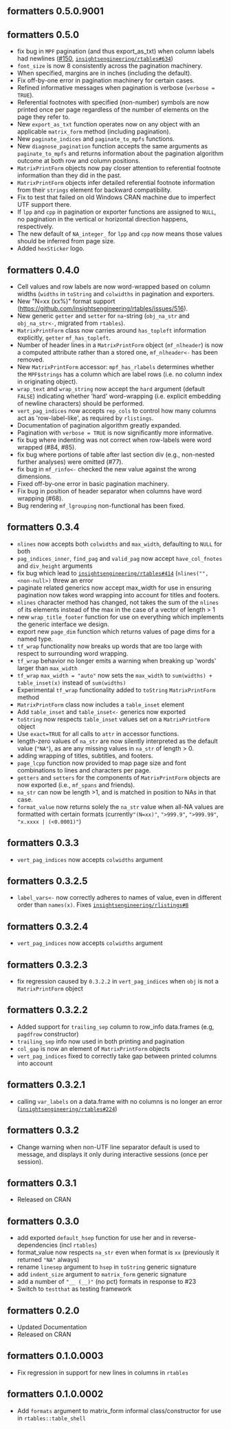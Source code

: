 ## formatters 0.5.0.9001

## formatters 0.5.0
 * fix bug in `MPF` pagination (and thus export_as_txt) when column labels had newlines ([#150](github.com/insightsengineering/formatters/issues/150), [`insightsengineering/rtables#634`](https://github.com/insightsengineering/rtables/issues/634))
 * `font_size` is now 8 consistently across the pagination machinery.
 * When specified, margins are in inches (including the default).
 * Fix off-by-one error in pagination machinery for certain cases.
 * Refined informative messages when pagination is verbose (`verbose = TRUE`).
 * Referential footnotes with specified (non-number) symbols are now printed once per page regardless of the number of elements on the page they refer to.
 * New `export_as_txt` function operates now on any object with an applicable `matrix_form` method (including pagination).
 * New `paginate_indices` and `paginate_to_mpfs` functions.
 * New `diagnose_pagination` function accepts the same arguments as `paginate_to_mpfs` and returns information about the pagination algorithm outcome at both row and column positions.
 * `MatrixPrintForm` objects now pay closer attention to referential footnote information than they did in the past.
 * `MatrixPrintForm` objects infer detailed referential footnote information from their `strings` element for backward compatibility.
 * Fix to test that failed on old Windows CRAN machine due to imperfect UTF support there.
 * If `lpp` and `cpp` in pagination or exporter functions are assigned to `NULL`, no pagination in the vertical or horizontal direction happens, respectively. 
* The new default of `NA_integer_` for `lpp` and `cpp` now means those values should be inferred from page size.
* Added `hexSticker` logo.

## formatters 0.4.0
 * Cell values and row labels are now word-wrapped based on column widths (`widths` in `toString` and `colwidths` in pagination and exporters.
 * New "N=xx (xx%)" format support (https://github.com/insightsengineering/rtables/issues/516).
 * New generic `getter` and `setter` for `na`-string (`obj_na_str` and `obj_na_str<-`, migrated from `rtables`).
 * `MatrixPrintForm` class now carries around `has_topleft` information explicitly, `getter` `mf_has_topleft`.
 * Number of header lines in a `MatrixPrintForm` object (`mf_nlheader`) is now a computed attribute rather than a stored one, `mf_nlheader<-` has been removed.
 * New `MatrixPrintForm` accessor: `mpf_has_rlabels` determines whether the `MPF$strings` has a column which are label rows (i.e. no column index in originating object).
 * `wrap_text` and `wrap_string` now accept the `hard` argument (default `FALSE`) indicating whether 'hard'
   word-wrapping (i.e. explicit embedding of newline characters) should be performed.
 * `vert_pag_indices` now accepts `rep_cols` to control how many columns act as 'row-label-like', as
   required by `rlistings`.
 * Documentation of pagination algorithm greatly expanded.
 * Pagination with `verbose = TRUE` is now significantly more informative.
 * fix bug where indenting was not correct when row-labels were word wrapped (#84, #85).
 * fix bug where portions of table after last section div (e.g., non-nested further analyses) were omitted (#77).
 * fix bug in `mf_rinfo<-` checked the new value against the wrong dimensions.
 * Fixed off-by-one error in basic pagination machinery.
 * Fix bug in position of header separator when columns have word wrapping (#68).
 * Bug rendering `mf_lgrouping` non-functional has been fixed.

## formatters 0.3.4
 * `nlines` now accepts both `colwidths` and `max_width`, defaulting to `NULL` for both
 * `pag_indices_inner`, `find_pag` and `valid_pag` now accept `have_col_fnotes` and `div_height` arguments
 * fix bug which lead to [`insightsengineering/rtables#414`](https://github.com/insightsengineering/rtables/issues/414) (`nlines("", <non-null>)` threw an error
 * paginate related generics now accept max_width for use in ensuring pagination now takes word wrapping into account for titles and footers.
 * `nlines` character method has changed, not takes the sum of the `nlines` of its elements instead of the max in the case of a vector of length > 1
 * new `wrap_title_footer` function for use on everything which implements the generic interface we design.
 * export new `page_dim` function which returns values of page dims for a named type.
 * `tf_wrap` functionality now breaks up words that are too large with respect to surrounding word wrapping.
 * `tf_wrap` behavior no longer emits a warning when breaking up 'words' larger than `max_width`
 * `tf_wrap` `max_width = "auto"` now sets the `max_width` to `sum(widths) + table_inset(x)` instead of `sum(widths)`
 * Experimental `tf_wrap` functionality added to `toString` `MatrixPrintForm` method
 * `MatrixPrintForm` class now includes a `table_inset` element
 * Add `table_inset` and `table_inset<-` generics now exported
 * `toString` now respects `table_inset` values set on a `MatrixPrintForm` object
 * Use `exact=TRUE` for all calls to `attr` in accessor functions.
 * length-zero values of `na_str` are now silently interpreted as the default value (`"NA"`),
   as are any missing values in `na_str` of length > 0.
 * adding wrapping of titles, subtitles, and footers.
 * `page_lcpp` function now provided to map page size and font combinations to lines
   and characters per page.
 * `getters` and `setters` for the components of `MatrixPrintForm` objects are now exported 
   (i.e., `mf_spans` and friends).
 * `na_str` can now be length >1, and is matched in position to NAs in that case.
 * `format_value` now returns solely the `na_str` value when all-NA values are formatted with certain formats 
    (currently`"(N=xx)"`, `">999.9"`, `">999.99"`, `"x.xxxx | (<0.0001)"`)

## formatters 0.3.3
 * `vert_pag_indices` now accepts `colwidths` argument

## formatters 0.3.2.5
 * `label_vars<-` now correctly adheres to names of value, even in different order than `names(x)`. Fixes [`insightsengineering/rlistings#8`](https://github.com/insightsengineering/rlistings/issues/8)

## formatters 0.3.2.4
 * `vert_pag_indices` now accepts `colwidths` argument

## formatters 0.3.2.3
 * fix regression caused by `0.3.2.2` in `vert_pag_indices` when `obj` is not a `MatrixPrintForm` object

## formatters 0.3.2.2
 * Added support for `trailing_sep` column to row_info data.frames (e.g, `pagdfrow` constructor)
 * `trailing_sep` info now used in both printing and pagination
 * `col_gap` is now an element of `MatrixPrintForm` objects
 * `vert_pag_indices` fixed to correctly take gap between printed columns into account

## formatters 0.3.2.1
 * calling `var_labels` on a data.frame with no columns is no longer an error ([`insightsengineering/rtables#224`](https://github.com/insightsengineering/rtables/issues/224))

## formatters 0.3.2
 * Change warning when non-UTF line separator default is used to message, and displays it only during interactive sessions (once per session).

## formatters 0.3.1
 * Released on CRAN

## formatters 0.3.0
 * add exported `default_hsep` function for use her and in reverse-dependencies (incl `rtables`)
 * format_value now respects `na_str` even when format is `xx` (previously it returned `"NA"` always)
 * rename `linesep` argument to `hsep` in `toString` generic signature 
 * add `indent_size` argument to `matrix_form` generic signature
 * add a number of `"__ (__)"` (no pct) formats in response to #23
 * Switch to `testthat` as testing framework

## formatters 0.2.0
 * Updated Documentation
 * Released on CRAN

## formatters 0.1.0.0003
 * Fix regression in support for new lines in columns in `rtables`

## formatters 0.1.0.0002
 * Add `formats` argument to matrix_form informal class/constructor for use in `rtables::table_shell`
